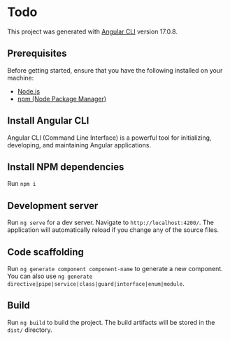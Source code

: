 # Todo

This project was generated with [Angular CLI](https://github.com/angular/angular-cli) version 17.0.8.

## Prerequisites
Before getting started, ensure that you have the following installed on your machine:
- [Node.js](https://nodejs.org/)
- [npm (Node Package Manager)](https://www.npmjs.com/)

## Install Angular CLI
Angular CLI (Command Line Interface) is a powerful tool for initializing, developing, and maintaining Angular applications.

## Install NPM dependencies

Run `npm i`

## Development server

Run `ng serve` for a dev server. Navigate to `http://localhost:4200/`. The application will automatically reload if you change any of the source files.

## Code scaffolding

Run `ng generate component component-name` to generate a new component. You can also use `ng generate directive|pipe|service|class|guard|interface|enum|module`.

## Build

Run `ng build` to build the project. The build artifacts will be stored in the `dist/` directory.


